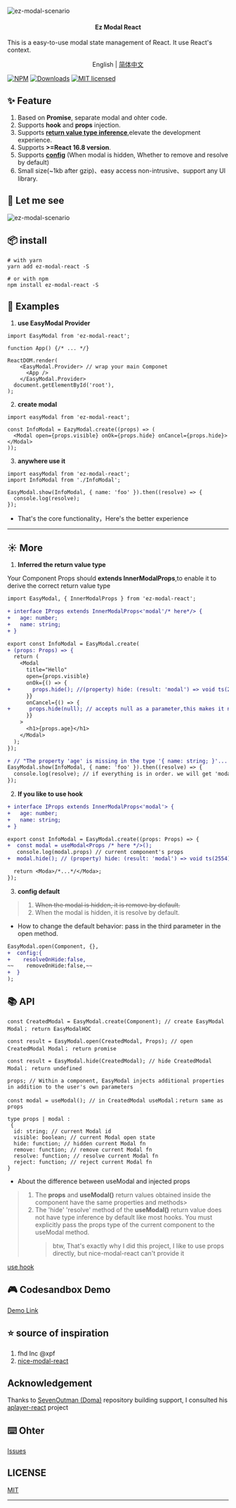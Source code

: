 ![ez-modal-scenario](assets/idea.png)

<p><h4 align='center'>Ez Modal React</h4></p>

This is a easy-to-use modal state management of React. It use React's context.

<p align='center'>English | <a href='./README.zh-CN.md'>简体中文</a> </p>

[![NPM](https://img.shields.io/npm/v/ez-modal-react.svg)](https://www.npmjs.com/package/ez-modal-react) [![Downloads](https://img.shields.io/npm/dm/ez-modal-react.svg)](https://www.npmjs.com/package/ez-modal-react) [![MIT licensed](https://img.shields.io/badge/license-MIT-blue.svg)](https://github.com/raotaohub/ez-modal-react/blob/main/LICENSE)

## ✨ Feature

1. Based on **Promise**, separate modal and ohter code.
2. Supports **hook** and **props** injection.
3. Supports **<a href="#typeinfer" title="">return value type inference</a>**,elevate the development experience.
4. Supports **>=React 16.8 version**.
5. Supports **<a href="#config" title="">config</a>** (When modal is hidden, Whether to remove and resolve by default)
6. Small size(~1kb after gzip)、easy access non-intrusive、support any UI library.

## 🔨 Let me see

![ez-modal-scenario](assets/ez-modal-scenario.en.png)

## 📦 install

```shell
# with yarn
yarn add ez-modal-react -S

# or with npm
npm install ez-modal-react -S
```

## 🚀 Examples

1. **use EasyModal Provider**

```tsx
import EasyModal from 'ez-modal-react';

function App() {/* ... */}

ReactDOM.render(
    <EasyModal.Provider> // wrap your main Componet
      <App />
    </EasyModal.Provider>
  document.getElementById('root'),
);
```

2. **create modal**

```tsx
import easyModal from 'ez-modal-react';

const InfoModal = EazyModal.create((props) => (
  <Modal open={props.visible} onOk={props.hide} onCancel={props.hide}></Modal>
));
```

3. **anywhere use it**

```tsx
import easyModal from 'ez-modal-react';
import InfoModal from './InfoModal';

EasyModal.show(InfoModal, { name: 'foo' }).then((resolve) => {
  console.log(resolve);
});
```

- That's the core functionality，Here's the better experience

---

## ☀️ More

1. **Inferred the return value type**

Your Component Props should **extends InnerModalProps**,to enable it to derive the correct return value type

```diff
import EasyModal, { InnerModalProps } from 'ez-modal-react';

+ interface IProps extends InnerModalProps<'modal'/* here*/> {
+   age: number;
+   name: string;
+ }

export const InfoModal = EasyModal.create(
+ (props: Props) => {
  return (
    <Modal
      title="Hello"
      open={props.visible}
      onOk={() => {
+       props.hide(); //(property) hide: (result: 'modal') => void ts(2554)
      }}
      onCancel={() => {
+      props.hide(null); // accepts null as a parameter,this makes it not have to worry about type errors, which is great to use
      }}
    >
      <h1>{props.age}</h1>
    </Modal>
  );
});

+ // "The property 'age' is missing in the type '{ name: string; }'... ts(2345)"
EasyModal.show(InfoModal, { name: 'foo' }).then((resolve) => {
  console.log(resolve); // if everything is in order. we will get 'modal'
});
```

2. <a name="use hook" id="usehook">**If you like to use hook**</a>

```diff
+ interface IProps extends InnerModalProps<'modal'> {
+   age: number;
+   name: string;
+ }

export const InfoModal = EasyModal.create((props: Props) => {
+  const modal = useModal<Props /* here */>();
   console.log(modal.props) // current component's props
+  modal.hide(); // (property) hide: (result: 'modal') => void ts(2554)

  return <Moda>/*...*/</Moda>;
});
```

3. <a name="config" id="config">**config default**</a>

> 1. ~~When the modal is hidden, it is remove by default.~~
> 2. When the modal is hidden, it is resolve by default.

- How to change the default behavior: pass in the third parameter in the open method.

```diff
EasyModal.open(Component, {},
+  config:{
+    resolveOnHide:false,
~~    removeOnHide:false,~~
+  }
);
```

## 📚 API

```tsx
const CreatedModal = EasyModal.create(Component); // create EasyModal Modal； return EasyModalHOC

const result = EasyModal.open(CreatedModal, Props); // open CreatedModal Modal； return promise

const result = EasyModal.hide(CreatedModal); // hide CreatedModal Modal； return undefined

props; // Within a component, EasyModal injects additional properties in addition to the user's own parameters

const modal = useModal(); // in CreatedModal useModal；return same as props

type props | modal :
 {
  id: string; // current Modal id
  visible: boolean; // current Modal open state
  hide: function; // hidden current Modal fn
  remove: function; // remove current Modal fn
  resolve: function; // resolve current Modal fn
  reject: function; // reject current Modal fn
}
```

- About the difference between useModal and injected props

> 1. The **props** and **useModal()** return values obtained inside the component have the same properties and methods>
> 2. The 'hide' 'resolve' method of the **useModal()** return value does not have type inference by default like most hooks. You must explicitly pass the props type of the current component to the useModal method.
>    > btw, That's exactly why I did this project, I like to use props directly, but nice-modal-react can't provide it

<a href="#usehook" title="use hook">use hook</a>

## 🎮 Codesandbox Demo

[Demo Link](https://codesandbox.io/p/sandbox/confident-shape-rt7bzr?embed=1)

## ⭐ source of inspiration

1. fhd Inc @xpf
2. [nice-modal-react](https://github.com/eBay/nice-modal-react)

## Acknowledgement

Thanks to [SevenOutman (Doma)](https://github.com/SevenOutman) repository building support, I consulted his [aplayer-react](https://github.com/SevenOutman/aplayer-react) project

## ⌨️ Ohter

[Issues](https://github.com/raotaohub/ez-modal-react/issues)

## LICENSE

[MIT](https://github.com/raotaohub/ez-modal-react/blob/main/LICENSE)

---
